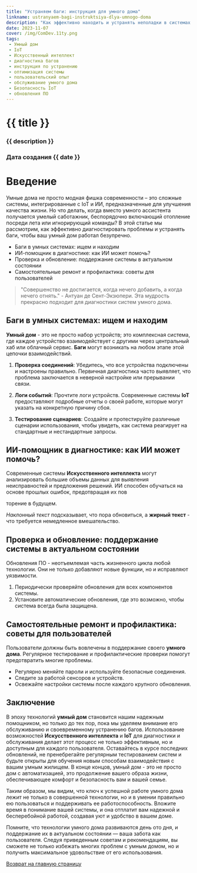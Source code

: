 ```yaml
---
title: "Устраняем баги: инструкция для умного дома"
linkname: ustranyaem-bagi-instruktsiya-dlya-umnogo-doma
description: "Как эффективно находить и устранять неполадки в системах умного дома, используя IoT и ИИ."
date: 2023-11-07
cover: /img/ComDev.11ty.png
tags:
 - Умный дом
 - IoT
 - Искусственный интеллект
 - диагностика багов
 - инструкция по устранению
 - оптимизация системы
 - пользовательский опыт
 - обслуживание умного дома
 - Безопасность IoT
 - обновления ПО
---
```


# {{ title }}
### {{ description }}
### Дата создания {{ date }}

# Введение
Умные дома не просто модная фишка современности – это сложные системы, интегрированные с IoT и ИИ, предназначенные для улучшения качества жизни. Но что делать, когда вместо умного ассистента получается умелый саботажник, беспорядочно включающий отопление посреди лета или игнорирующий команды? В этой статье мы рассмотрим, как эффективно диагностировать проблемы и устранять баги, чтобы ваш умный дом работал безупречно.

* Баги в умных системах: ищем и находим
* ИИ-помощник в диагностике: как ИИ может помочь?
* Проверка и обновление: поддержание системы в актуальном состоянии
* Самостоятельные ремонт и профилактика: советы для пользователей

> "Совершенство не достигается, когда нечего добавить, а когда нечего отнять." - Антуан де Сент-Экзюпери. Эта мудрость прекрасно подходит для диагностики систем умного дома.

## Баги в умных системах: ищем и находим
**Умный дом** - это не просто набор устройств; это комплексная система, где каждое устройство взаимодействует с другими через центральный хаб или облачный сервис. **Баги** могут возникать на любом этапе этой цепочки взаимодействий.

1. **Проверка соединений**: Убедитесь, что все устройства подключены и настроены правильно. Первичная диагностика часто выявляет, что проблема заключается в неверной настройке или прерывании связи.

2. **Логи событий**: Прочтите логи устройств. Современные системы **IoT** предоставляют подробные отчеты о своей работе, которые могут указать на конкретную причину сбоя.

3. **Тестирование сценариев**: Создайте и протестируйте различные сценарии использования, чтобы увидеть, как система реагирует на стандартные и нестандартные запросы.

## ИИ-помощник в диагностике: как ИИ может помочь?
Современные системы **Искусственного интеллекта** могут анализировать большие объемы данных для выявления неисправностей и предложения решений. ИИ способен обучаться на основе прошлых ошибок, предотвращая их пов

торение в будущем.

*Наклонный текст* подсказывает, что пора обновиться, а **жирный текст** - что требуется немедленное вмешательство.

## Проверка и обновление: поддержание системы в актуальном состоянии
Обновления ПО - неотъемлемая часть жизненного цикла любой технологии. Они не только добавляют новые функции, но и исправляют уязвимости.

1. Периодически проверяйте обновления для всех компонентов системы.
2. Установите автоматические обновления, где это возможно, чтобы система всегда была защищена.

## Самостоятельные ремонт и профилактика: советы для пользователей
Пользователи должны быть вовлечены в поддержание своего **умного дома**. Регулярное тестирование и профилактические проверки помогут предотвратить многие проблемы.

* Регулярно меняйте пароли и используйте безопасные соединения.
* Следите за работой сенсоров и устройств.
* Освежайте настройки системы после каждого крупного обновления.

## Заключение
В эпоху технологий **умный дом** становится нашим надежным помощником, но только до тех пор, пока мы уделяем внимание его обслуживанию и своевременному устранению багов. Использование возможностей **Искусственного интеллекта** и **IoT** для диагностики и обслуживания делает этот процесс не только эффективным, но и доступным для каждого пользователя. Оставайтесь в курсе последних обновлений, не пренебрегайте регулярным тестированием систем и будьте открыты для обучения новым способам взаимодействия с вашим умным жилищем. В конце концов, умный дом - это не просто дом с автоматизацией, это продолжение вашего образа жизни, обеспечивающее комфорт и безопасность вам и вашей семье.

Таким образом, мы видим, что ключ к успешной работе умного дома лежит не только в совершенной технологии, но и в умении правильно ею пользоваться и поддерживать ее работоспособность. Вложите время в понимание вашей системы, и она отплатит вам надежной и бесперебойной работой, создавая уют и удобство в вашем доме.

Помните, что технологии умного дома развиваются день ото дня, и поддержание их в актуальном состоянии — ваша забота как пользователя. Следуя приведенным советам и рекомендациям, вы сможете не только избежать многих проблем с умным домом, но и получить максимальное удовольствие от его использования.

[Возврат на главную страницу](/)